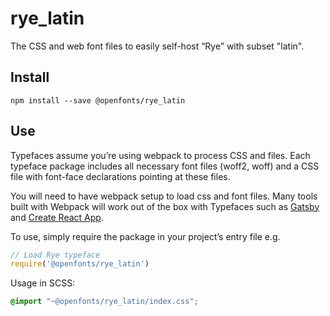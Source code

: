 
# rye_latin

The CSS and web font files to easily self-host “Rye” with subset "latin".

## Install

`npm install --save @openfonts/rye_latin`

## Use

Typefaces assume you’re using webpack to process CSS and files. Each typeface
package includes all necessary font files (woff2, woff) and a CSS file with
font-face declarations pointing at these files.

You will need to have webpack setup to load css and font files. Many tools built
with Webpack will work out of the box with Typefaces such as [Gatsby](https://github.com/gatsbyjs/gatsby)
and [Create React App](https://github.com/facebookincubator/create-react-app).

To use, simply require the package in your project’s entry file e.g.

```javascript
// Load Rye typeface
require('@openfonts/rye_latin')
```

Usage in SCSS:
```scss
@import "~@openfonts/rye_latin/index.css";
```

